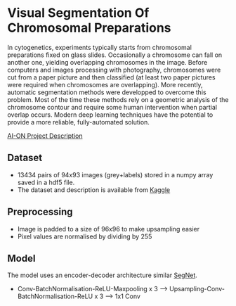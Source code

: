 # Visual Segmentation Of Chromosomal Preparations
In cytogenetics, experiments typically starts from chromosomal preparations fixed on glass slides. Occasionally a chromosome can fall on another one, yielding overlapping chromosomes in the image. Before computers and images processing with photography, chromosomes were cut from a paper picture and then classified (at least two paper pictures were required when chromosomes are overlapping). More recently, automatic segmentation methods were developped to overcome this problem. Most of the time these methods rely on a geometric analysis of the chromosome contour and require some human intervention when partial overlap occurs. Modern deep learning techniques have the potential to provide a more reliable, fully-automated solution.

[AI-ON Project Description](ai-on.org/projects/visual-segmentation-of-chromosomal-preparations.html)

## Dataset
- 13434 pairs of 94x93 images (grey+labels) stored in a numpy array saved in a hdf5 file.
- The dataset and description is available from [Kaggle](https://www.kaggle.com/jeanpat/overlapping-chromosomes)

## Preprocessing
- Image is padded to a size of 96x96 to make upsampling easier
- Pixel values are normalised by dividing by 255

## Model
The model uses an encoder-decoder architecture similar [SegNet](https://arxiv.org/pdf/1511.00561v2.pdf).
- Conv-BatchNormalisation-ReLU-Maxpooling x 3 --> Upsampling-Conv-BatchNormalisation-ReLU x 3 --> 1x1 Conv
